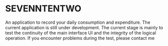 # SEVENNTENTWO
An application to record your daily consumption and expenditure. The current application is still under development. The current stage is mainly to test the continuity of the main interface UI and the integrity of the logical operation. If you encounter problems during the test, please contact me
